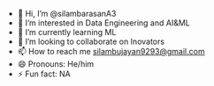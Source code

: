 - 👋 Hi, I’m @silambarasanA3
- 👀 I’m interested in Data Engineering and AI&ML
- 🌱 I’m currently learning ML
- 💞️ I’m looking to collaborate on Inovators
- 📫 How to reach me silambujayan9293@gmail.com
- 😄 Pronouns: He/him
- ⚡ Fun fact: NA

<!---
silambarasanA3/silambarasanA3 is a ✨ special ✨ repository because its `README.md` (this file) appears on your GitHub profile.
You can click the Preview link to take a look at your changes.
--->
